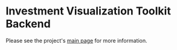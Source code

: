 # Investment Visualization Toolkit Backend

Please see the project's [main page](https://github.com/casefoundation/Investment-Visualization-Toolkit) for more information.
